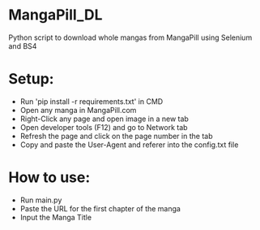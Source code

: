 # MangaPill_DL
Python script to download whole mangas from MangaPill using Selenium and BS4

# Setup:
- Run 'pip install -r requirements.txt' in CMD
- Open any manga in MangaPill.com
- Right-Click any page and open image in a new tab
- Open developer tools (F12) and go to Network tab
- Refresh the page and click on the page number in the tab
- Copy and paste the User-Agent and referer into the config.txt file

# How to use:
- Run main.py
- Paste the URL for the first chapter of the manga
- Input the Manga Title
